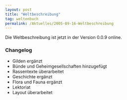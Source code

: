 ```yaml
---
layout: post
title: "Weltbeschreibung"
tag: weltenbuch
permalink: /Aktuelles/2005-09-16-Weltbeschreibung
---
```



Die Weltbeschreibung ist jetzt in der Version 0.0.9 online.

### Changelog

  - Gilden ergänzt
  - Bünde und Geheimgesellschaften hinzugefügt
  - Rassentexte überarbeitet
  - Geschichte ergänzt
  - Flora und Fauna ergänzt
  - Lektoriat
  - Layout überarbeitet

